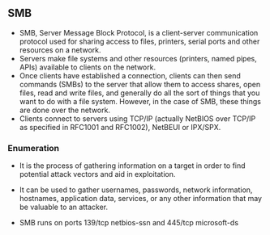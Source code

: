 ## SMB
- SMB, Server Message Block Protocol, is a client-server communication protocol used for sharing access to files, printers, serial ports and other resources on a network.
- Servers make file systems and other resources (printers, named pipes, APIs) available to clients on the network.
- Once clients have established a connection, clients can then send commands (SMBs) to the server that allow them to access shares, open files, read and write files, and generally do all the sort of things that you want to do with a file system. However, in the case of SMB, these things are done over the network.
- Clients connect to servers using TCP/IP (actually NetBIOS over TCP/IP as specified in RFC1001 and RFC1002), NetBEUI or IPX/SPX.

### Enumeration
  - It is the process of gathering information on a target in order to find potential attack vectors and aid in exploitation.
  - It can be used to gather usernames, passwords, network information, hostnames, application data, services, or any other information that may be valuable to an attacker.

- SMB runs on ports 139/tcp netbios-ssn and 445/tcp microsoft-ds

  
